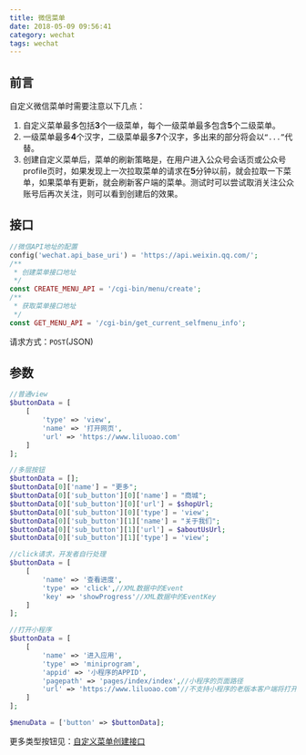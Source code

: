 ```yaml
---
title: 微信菜单
date: 2018-05-09 09:56:41
category: wechat
tags: wechat
---
```

## 前言
自定义微信菜单时需要注意以下几点：
1. 自定义菜单最多包括**3**个一级菜单，每个一级菜单最多包含**5**个二级菜单。
2. 一级菜单最多**4**个汉字，二级菜单最多**7**个汉字，多出来的部分将会以`“...”`代替。
3. 创建自定义菜单后，菜单的刷新策略是，在用户进入公众号会话页或公众号profile页时，如果发现上一次拉取菜单的请求在**5**分钟以前，就会拉取一下菜单，如果菜单有更新，就会刷新客户端的菜单。测试时可以尝试取消关注公众账号后再次关注，则可以看到创建后的效果。
<!-- more -->
## 接口
```php
//微信API地址的配置
config('wechat.api_base_uri') = 'https://api.weixin.qq.com/';
/**
 * 创建菜单接口地址
 */
const CREATE_MENU_API = '/cgi-bin/menu/create';
/**
 * 获取菜单接口地址
 */
const GET_MENU_API = '/cgi-bin/get_current_selfmenu_info';
```
请求方式：`POST`(JSON)

## 参数
```php
//普通view
$buttonData = [
    [
        'type' => 'view',
        'name' => '打开网页',
        'url' => 'https://www.liluoao.com'
    ]
];

//多层按钮
$buttonData = [];
$buttonData[0]['name'] = "更多";
$buttonData[0]['sub_button'][0]['name'] = "商城";
$buttonData[0]['sub_button'][0]['url'] = $shopUrl;
$buttonData[0]['sub_button'][0]['type'] = 'view';
$buttonData[0]['sub_button'][1]['name'] = "关于我们";
$buttonData[0]['sub_button'][1]['url'] = $aboutUsUrl;
$buttonData[0]['sub_button'][1]['type'] = 'view';

//click请求，开发者自行处理
$buttonData = [
    [
        'name' => '查看进度',
        'type' => 'click',//XML数据中的Event
        'key' => 'showProgress'//XML数据中的EventKey
    ]
];

//打开小程序
$buttonData = [
    [
        'name' => '进入应用',
        'type' => 'miniprogram',
        'appid' => '小程序的APPID',
        'pagepath' => 'pages/index/index',//小程序的页面路径
        'url' => 'https://www.liluoao.com'//不支持小程序的老版本客户端将打开网页
    ]
];

$menuData = ['button' => $buttonData];
```

更多类型按钮见：[自定义菜单创建接口](https://mp.weixin.qq.com/wiki?t=resource/res_main&id=mp1421141013)
